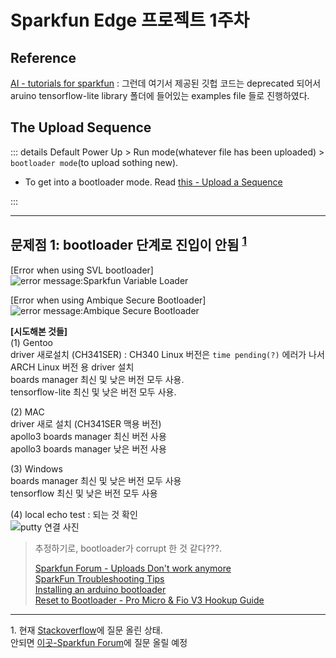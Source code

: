 # Sparkfun Edge 프로젝트 1주차

## Reference

[AI - tutorials for sparkfun](https://learn.sparkfun.com/tutorials/programming-the-sparkfun-edge-with-arduino/all) : 그런데 여기서 제공된 깃헙 코드는 deprecated 되어서 aruino tensorflow-lite library 폴더에 들어있는 examples file 들로 진행하였다.


## The Upload Sequence

::: details Default
Power Up > Run mode(whatever file has been uploaded) > `bootloader mode`(to upload sothing new).
  * To get into a bootloader mode. Read [this - Upload a Sequence](https://learn.sparkfun.com/tutorials/programming-the-sparkfun-edge-with-arduino/all)

:::

---

## 문제점 1: bootloader 단계로 진입이 안됨 <sup>[1](#footnote1)</sub>
[Error when using SVL bootloader] \
![error message:Sparkfun Variable Loader](https://i.imgur.com/G4w086r.png)

[Error when using Ambique Secure Bootloader] \
![error message:Ambique Secure Bootloader](https://i.imgur.com/zEP6GUo.png)

**[시도해본 것들]** \
(1) Gentoo \
driver 새로설치 (CH341SER) : CH340 Linux 버전은 `time pending(?)` 에러가 나서 ARCH Linux 버전 용 driver 설치 \
boards manager 최신 및 낮은 버전 모두 사용. \
tensorflow-lite 최신 및 낮은 버전 모두 사용. 

(2) MAC \
driver 새로 설치 (CH341SER 맥용 버전) \
apollo3 boards manager 최신 버전 사용 \
apollo3 boards manager 낮은 버전 사용 

(3) Windows \
boards manager 최신 및 낮은 버전 모두 사용 \
tensorflow 최신 및 낮은 버전 모두 사용 

(4) local echo test : 되는 것 확인 \
![putty 연결 사진](https://i.imgur.com/tvm6Fbq.png)


> 추정하기로, bootloader가 corrupt 한 것 같다???. 
> 
> [Sparkfun Forum - Uploads Don't work anymore](https://forum.sparkfun.com/viewtopic.php?f=169&t=52896) \
> [SparkFun Troubleshooting Tips](https://learn.sparkfun.com/tutorials/sparkfun-troubleshooting-tips?_ga=2.32352445.26444199.1548087168-1358775963.1528127798) \
> [Installing an arduino bootloader](https://learn.sparkfun.com/tutorials/installing-an-arduino-bootloader) \
> [Reset to Bootloader - Pro Micro & Fio V3 Hookup Guide](https://learn.sparkfun.com/tutorials/pro-micro--fio-v3-hookup-guide/troubleshooting-and-faq#ts-reset)

---

<a name="footnote1">1.</a> 현재 [Stackoverflow](https://stackoverflow.com/questions/63213634/sparkfun-edge-bootloader-problem-not-working)에 질문 올린 상태.\
안되면 [이곳-Sparkfun Forum](https://forum.sparkfun.com/viewforum.php?f=153)에 질문 올릴 예정